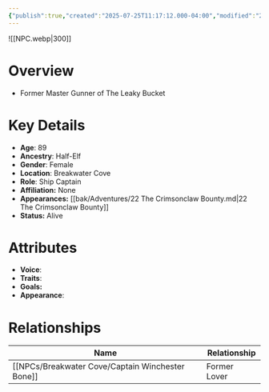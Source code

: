 ```yaml
---
{"publish":true,"created":"2025-07-25T11:17:12.000-04:00","modified":"2025-10-17T10:14:25.578-04:00","published":"2025-10-17T10:14:25.578-04:00","cssclasses":"","Age":"89","Ancestry":["Half-Elf"],"Gender":"Female","Location":["Breakwater Cove"],"Role":["Ship Captain"],"Affiliation":["None"],"Appearances":["[[22 The Crimsonclaw Bounty]]"],"Status":"Alive"}
---
```



![[NPC.webp\|300]]

# Overview
- Former Master Gunner of The Leaky Bucket

# Key Details
- **Age**: 89
- **Ancestry**: Half-Elf
- **Gender**: Female
- **Location**: Breakwater Cove
- **Role**: Ship Captain
- **Affiliation:** None
- **Appearances:** [[bak/Adventures/22 The Crimsonclaw Bounty.md\|22 The Crimsonclaw Bounty]]
- **Status:** Alive

# Attributes
- **Voice**: 
- **Traits**: 
- **Goals:** 
- **Appearance**: 

# Relationships

| Name                        | Relationship |
| --------------------------- | ------------ |
| [[NPCs/Breakwater Cove/Captain Winchester Bone]] | Former Lover |

